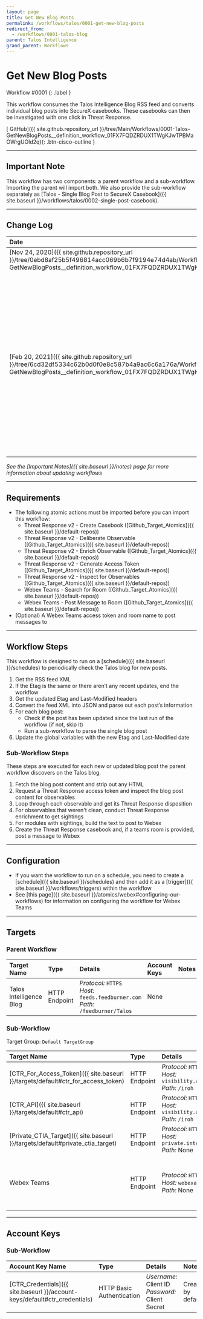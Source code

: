 ```yaml
---
layout: page
title: Get New Blog Posts
permalink: /workflows/talos/0001-get-new-blog-posts
redirect_from:
  - /workflows/0001-talos-blog
parent: Talos Intelligence
grand_parent: Workflows
---
```


# Get New Blog Posts
<div markdown="1">
Workflow #0001
{: .label }
</div>

This workflow consumes the Talos Intelligence Blog RSS feed and converts individual blog posts into SecureX casebooks. These casebooks can then be investigated with one click in Threat Response.

[<i class="fab fa-github mr-1"></i> GitHub]({{ site.github.repository_url }}/tree/Main/Workflows/0001-Talos-GetNewBlogPosts__definition_workflow_01FX7FQDZRDUX1TWgKJwTPBMaOWrgUOld2q){: .btn-cisco-outline }

---

## Important Note
This workflow has two components: a parent workflow and a sub-workflow. Importing the parent will import both. We also provide the sub-workflow separately as [Talos - Single Blog Post to SecureX Casebook]({{ site.baseurl }}/workflows/talos/0002-single-post-casebook).

---

## Change Log

| Date | Notes |
|:-----|:------|
| [Nov 24, 2020]({{ site.github.repository_url }}/tree/0ebd8af25b5f496814acc069b6b7f9194e74d4ab/Workflows/0001-Talos-GetNewBlogPosts__definition_workflow_01FX7FQDZRDUX1TWgKJwTPBMaOWrgUOld2q) | - Initial release |
| [Feb 20, 2021]({{ site.github.repository_url }}/tree/6cd32df5334c62b0d0f0e8c587b4a9ac6c6a176a/Workflows/0001-Talos-GetNewBlogPosts__definition_workflow_01FX7FQDZRDUX1TWgKJwTPBMaOWrgUOld2q) | - Updated to use new sub-workflow based on updated workflow [0002]({{ site.baseurl }}/workflows/talos/0002-single-post-casebook)<br />- Updated to use new Threat Response v2 atomics<br />- Fixed an issue where the Threat Response token could expire during investigation ([Issue #2]({{ site.github.repository_url }}/issues/2))<br />- Added auto-detection for the Threat Response environment URL<br />- Changed how the Webex message and casebook summary are generated to be more reliable and useful |

_See the [Important Notes]({{ site.baseurl }}/notes) page for more information about updating workflows_

---

## Requirements
* The following atomic actions must be imported before you can import this workflow:
	* Threat Response v2 - Create Casebook ([Github_Target_Atomics]({{ site.baseurl }}/default-repos))
	* Threat Response v2 - Deliberate Observable ([Github_Target_Atomics]({{ site.baseurl }}/default-repos))
	* Threat Response v2 - Enrich Observable ([Github_Target_Atomics]({{ site.baseurl }}/default-repos))
	* Threat Response v2 - Generate Access Token ([Github_Target_Atomics]({{ site.baseurl }}/default-repos))
	* Threat Response v2 - Inspect for Observables ([Github_Target_Atomics]({{ site.baseurl }}/default-repos))
	* Webex Teams - Search for Room ([Github_Target_Atomics]({{ site.baseurl }}/default-repos))
	* Webex Teams - Post Message to Room ([Github_Target_Atomics]({{ site.baseurl }}/default-repos))
* (Optional) A Webex Teams access token and room name to post messages to

---

## Workflow Steps
This workflow is designed to run on a [schedule]({{ site.baseurl }}/schedules) to periodically check the Talos blog for new posts.

1. Get the RSS feed XML
1. If the Etag is the same or there aren’t any recent updates, end the workflow
1. Get the updated Etag and Last-Modified headers
1. Convert the feed XML into JSON and parse out each post’s information
1. For each blog post:
	* Check if the post has been updated since the last run of the workflow (if not, skip it)
	* Run a sub-workflow to parse the single blog post
1. Update the global variables with the new Etag and Last-Modified date

### Sub-Workflow Steps
These steps are executed for each new or updated blog post the parent workflow discovers on the Talos blog.

1. Fetch the blog post content and strip out any HTML
1. Request a Threat Response access token and inspect the blog post content for observables
1. Loop through each observable and get its Threat Response disposition
1. For observables that weren't clean, conduct Threat Response enrichment to get sightings
1. For modules with sightings, build the text to post to Webex
1. Create the Threat Response casebook and, if a teams room is provided, post a message to Webex

---

## Configuration
* If you want the workflow to run on a schedule, you need to create a [schedule]({{ site.baseurl }}/schedules) and then add it as a [trigger]({{ site.baseurl }}/workflows/triggers) within the workflow
* See [this page]({{ site.baseurl }}/atomics/webex#configuring-our-workflows) for information on configuring the workflow for Webex Teams

---

## Targets

### Parent Workflow

| Target Name | Type | Details | Account Keys | Notes |
|:------------|:-----|:--------|:-------------|:------|
| Talos Intelligence Blog | HTTP Endpoint | _Protocol:_ `HTTPS`<br />_Host:_ `feeds.feedburner.com`<br />_Path:_ `/feedburner/Talos` | None | |

### Sub-Workflow
Target Group: `Default TargetGroup`

| Target Name | Type | Details | Account Keys | Notes |
|:------------|:-----|:--------|:-------------|:------|
| [CTR_For_Access_Token]({{ site.baseurl }}/targets/default#ctr_for_access_token) | HTTP Endpoint | _Protocol:_ `HTTPS`<br />_Host:_ `visibility.amp.cisco.com`<br />_Path:_ `/iroh` | CTR_Credentials | Created by default |
| [CTR_API]({{ site.baseurl }}/targets/default#ctr_api) | HTTP Endpoint | _Protocol:_ `HTTPS`<br />_Host:_ `visibility.amp.cisco.com`<br />_Path:_ `/iroh` | None | Created by default |
| [Private_CTIA_Target]({{ site.baseurl }}/targets/default#private_ctia_target) | HTTP Endpoint | _Protocol:_ `HTTPS`<br />_Host:_ `private.intel.amp.cisco.com`<br />_Path:_ None | None | Created by default |
| Webex Teams | HTTP Endpoint | _Protocol:_ `HTTPS`<br />_Host:_ `webexapis.com`<br />_Path:_ None | None | Not necessary if Webex Teams activities are removed |

---

## Account Keys

### Sub-Workflow

| Account Key Name | Type | Details | Notes |
|:-----------------|:-----|:--------|:------|
| [CTR_Credentials]({{ site.baseurl }}/account-keys/default#ctr_credentials) | HTTP Basic Authentication | _Username:_ Client ID<br />_Password:_ Client Secret | Created by default |
